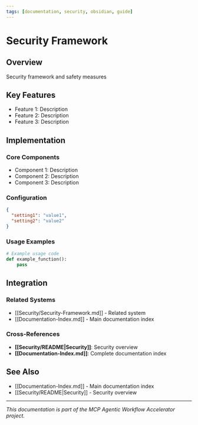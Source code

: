 ```yaml
---
tags: [documentation, security, obsidian, guide]
---
```

# Security Framework

## Overview

Security framework and safety measures

## Key Features

- Feature 1: Description
- Feature 2: Description  
- Feature 3: Description

## Implementation

### Core Components

- Component 1: Description
- Component 2: Description
- Component 3: Description

### Configuration

```json
{
  "setting1": "value1",
  "setting2": "value2"
}
```

### Usage Examples

```python
# Example usage code
def example_function():
    pass
```

## Integration

### Related Systems

- [[Security/Security-Framework.md]] - Related system
- [[Documentation-Index.md]] - Main documentation index

### Cross-References

- **[[Security/README|Security]]**: Security overview
- **[[Documentation-Index.md]]**: Complete documentation index

## See Also

- [[Documentation-Index.md]] - Main documentation index
- [[Security/README|Security]] - Security overview

---

*This documentation is part of the MCP Agentic Workflow Accelerator project.*
